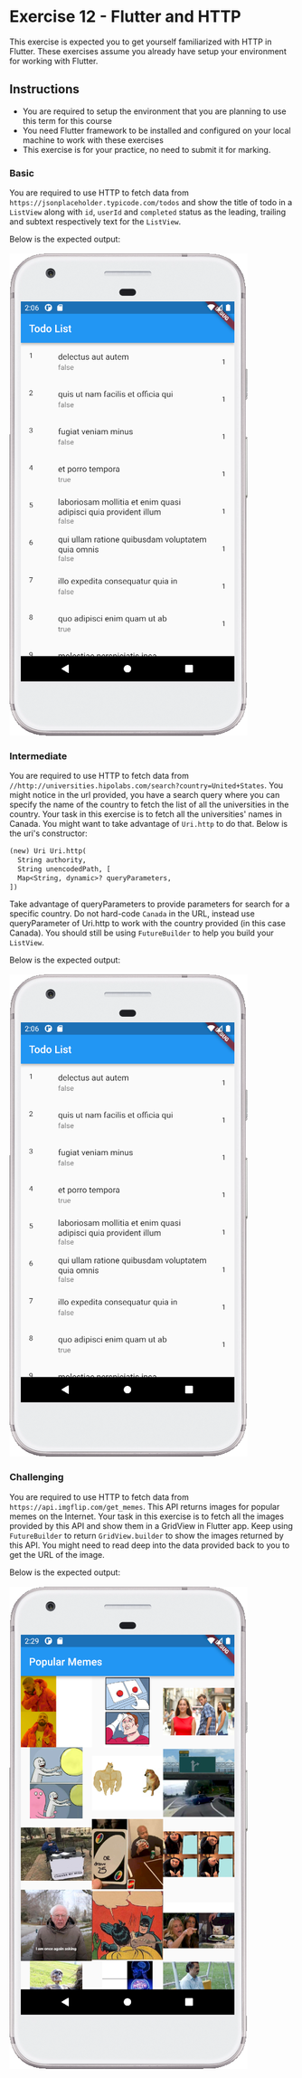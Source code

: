 # Exercise 12 - Flutter and HTTP
This exercise is expected you to get yourself familiarized with HTTP in Flutter. These exercises assume you already have setup your environment for working with Flutter.

## Instructions
* You are required to setup the environment that you are planning to use this term for this course
* You need Flutter framework to be installed and configured on your local machine to work with these exercises
* This exercise is for your practice, no need to submit it for marking.

### Basic
You are required to use HTTP to fetch data from `https://jsonplaceholder.typicode.com/todos` and show the title of todo in a `ListView` along with `id`, `userId` and `completed` status as the leading, trailing and subtext respectively text for the `ListView`. 

Below is the expected output: <br />     
![Intermediate](https://github.com/csci-4100u/Exercises/blob/a4f4e491dcff89c4e34dd0e2b97b42ed0c14c2ce/Exercise%2012/images/Mobile_Device_Http_Basic.PNG) &nbsp; &nbsp; &nbsp;  <br />


### Intermediate
You are required to use HTTP to fetch data from `//http://universities.hipolabs.com/search?country=United+States`. You might notice in the url provided, you have a search query where you can specify the name of the country to fetch the list of all the universities in the country. Your task in this exercise is to fetch all the universities' names in Canada. You might want to take advantage of `Uri.http` to do that. Below is the uri's constructor:

```
(new) Uri Uri.http(
  String authority,
  String unencodedPath, [
  Map<String, dynamic>? queryParameters,
])
```

Take advantage of queryParameters to provide parameters for search for a specific country. Do not hard-code `Canada` in the URL, instead use queryParameter of Uri.http to work with the country provided (in this case Canada). You should still be using `FutureBuilder` to help you build your `ListView`.

Below is the expected output: <br />     
![Intermediate](https://github.com/csci-4100u/Exercises/blob/a4f4e491dcff89c4e34dd0e2b97b42ed0c14c2ce/Exercise%2012/images/Mobile_Device_Http_Basic.PNG) &nbsp; &nbsp; &nbsp;  <br />


### Challenging
You are required to use HTTP to fetch data from `https://api.imgflip.com/get_memes`. This API returns images for popular memes on the Internet. Your task in this exercise is to fetch all the images provided by this API and show them in a GridView in Flutter app. Keep using `FutureBuilder` to return `GridView.builder` to show the images returned by this API. You might need to read deep into the data provided back to you to get the URL of the image.

Below is the expected output: <br />     
![Intermediate](./images/Mobile_Device_Http_Challenging.png) &nbsp; &nbsp; &nbsp;  <br />
